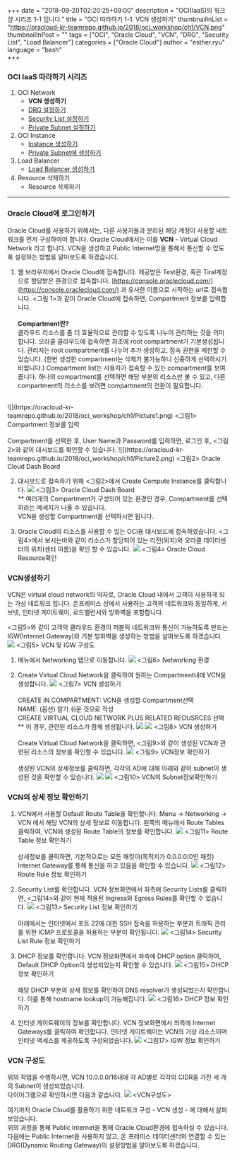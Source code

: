 
+++
date = "2018-09-20T02:20:25+09:00"
description = "OCI(IaaS)의 워크샵 시리즈 1-1 입니다."
title = "OCI 따라하기 1-1. VCN 생성하기"
thumbnailInList = "https://oracloud-kr-teamrepo.github.io/2018/oci_workshop/ch1/VCN.png"
thumbnailInPost = ""
tags = ["OCI", "Oracle Cloud", "VCN", "DRG", "Security List", "Load Balancer"]
categories = ["Oracle Cloud"]
author = "esther.ryu"
language = "bash"  
+++

### OCI IaaS 따라하기 시리즈
1. OCI Network<br>
	- **VCN 생성하기**
	- [DRG 설정하기](../oci_workshop_2)
	- [Security List 설정하기](../oci_workshop_3)
	- [Private Subnet 설정하기](../oci_workshop_4)
2. OCI Instance
	- [Instance 생성하기](../oci_workshop_5)
	- [Private Subnet에 생성하기](../oci_workshop_6)
3. Load Balancer
	- [Load Balancer 생성하기](../oci_workshop_7)
4. Resource 삭제하기
	- Resource 삭제하기

---

### Oracle Cloud에 로그인하기
Oracle Cloud를 사용하기 위해서는, 다른 사용자들과 분리된  해당 계정이 사용할 네트워크를 먼저 구성하여야 합니다. Oracle Cloud에서는 이를 **VCN** - Virtual Cloud Network 라고 합니다. 
VCN을 생성하고 Public Internet망을 통해서 통신할 수 있도록 설정하는 방법을 알아보도록 하겠습니다. 

1. 웹 브라우저에서 Oracle Cloud에 접속합니다.
제공받은 Test환경, 혹은 Tiral계정으로 할당받은 환경으로 접속합니다.
 [https://console.oraclecloud.com/](https://console.oraclecloud.com/) 과 유사한 이름으로 시작하는 url로 접속합니다.
<그림 1>과 같이 Oracle Cloud에 접속하면, Compartment 정보를 입력합니다.
<br><br>**Compartment란?**<br>
클라우드 리소스를 좀 더 효율적으로 관리할 수 있도록 나누어 관리하는 것을 의미합니다. 오라클 클라우드에 접속하면 최초에 root compartment가 기본생성됩니다. 관리자는 root compartment를 나누어 추가 생성하고, 접속 권한을 제한할 수 있습니다. (한번 생성한 compartment는 삭제가 불가능하니 신중하게 선택하시기 바랍니다.) Compartment list는 사용자가 접속할 수 있는 compartment를 보여줍니다. 하나의 compartment를 선택하면 해당 부분의 리소스만 볼 수 있고, 다른 compartment의 리소스를 보려면 compartment의 전환이 필요합니다. 
<br>
![](https://oracloud-kr-teamrepo.github.io/2018/oci_workshop/ch1/Picture1.png)
<그림1> Compartment 정보를 입력<br><br>
Compartment를 선택한 후, User Name과 Password를 입력하면,
로그인 후, <그림2>와 같이 대시보드를 확인할 수 있습니다.
![](https://oracloud-kr-teamrepo.github.io/2018/oci_workshop/ch1/Picture2.png)
<그림2> Oracle Cloud Dash Board

2. 대시보드로 접속하기 위해  <그림2>에서 Create Compute Instance를 클릭합니다. 
![](https://oracloud-kr-teamrepo.github.io/2018/oci_workshop/ch1/Picture3.png)
<그림3> Oracle Cloud Dash Board
<br> ** 여러개의 Compartment가 구성되어 있는 환경인 경우, Compartment를 선택하라는 메세지가 나올 수 있습니다. <br> VCN을 생성할 Compartment를 선택하시면 됩니다.

3. Oracle Cloud의 리소스를 사용할 수 있는 OCI용 대시보드에 접속하였습니다. <그림4>에서 보시는바와 같이 리소스가 할당되어 있는 리전(위치)와 오라클 데이터센터의 위치(센터 이름)을 확인 할 수 있습니다. 
![](https://oracloud-kr-teamrepo.github.io/2018/oci_workshop/ch1/Picture4.png)
<그림4> Oracle Cloud Resource확인

### VCN생성하기
VCN은 virtual cloud network의 약자로, Oracle Cloud 내에서 고객이 사용하게 되는 가상 네트워크 입니다. 온프레미스 상에서 사용하는 고객의 네트워크와 동일하게, 서브넷, 인터넷 게이트웨이, 로드밸런서와 방화벽을 포함합니다.

<그림5>와 같이 고객의 클라우드 환경이 퍼블릭 네트워크와 통신이 가능하도록 만드는 IGW(Internet Gateway)와 기본 방화벽을 생성하는 방법을 살펴보도록 하겠습니다.
![](https://oracloud-kr-teamrepo.github.io/2018/oci_workshop/ch1/Picture5.png)
<그림5> VCN 및 IGW 구성도

1. 메뉴에서 Networking 탭으로 이동합니다.
![](https://oracloud-kr-teamrepo.github.io/2018/oci_workshop/ch1/Picture6.png)
<그림6> Networking 환경

2. Create Virtual Cloud Network을 클릭하여 원하는 Compartment내에 VCN을 생성합니다.
![](https://oracloud-kr-teamrepo.github.io/2018/oci_workshop/ch1/Picture7.png)
<그림7> VCN 생성하기
<br><br>
CREATE IN COMPARTMENT: VCN을 생성할 Compartment선택<br>
NAME: (옵션) 알기 쉬운 것으로 작성<br>
CREATE VIRTUAL CLOUD NETWORK PLUS RELATED REOUSRCES 선택<br>
** 이 경우, 관련된 리소스가 함께 생성됩니다. 
![](https://oracloud-kr-teamrepo.github.io/2018/oci_workshop/ch1/Picture8.png)
![](https://oracloud-kr-teamrepo.github.io/2018/oci_workshop/ch1/Picture8-1.png)
<그림8> VCN 생성하기
<br><br>
Create Virtual Cloud Network을 클릭하면, <그림9>와 같이 생성된 VCN과 관련된 리소스의 정보를 확인할 수 있습니다.
![](https://oracloud-kr-teamrepo.github.io/2018/oci_workshop/ch1/Picture9.png)
<그림9> VCN정보 확인하기
<br><br>
생성된 VCN의 상세정보를 클릭하면, 각각의 AD에 대해 아래와 같이 subnet이 생성된 것을 확인할 수 있습니다.
![](https://oracloud-kr-teamrepo.github.io/2018/oci_workshop/ch1/Picture10.png)
![](https://oracloud-kr-teamrepo.github.io/2018/oci_workshop/ch1/Picture10-1.png)
<그림10> VCN의 Subnet정보확인하기

### VCN의 상세 정보 확인하기
1. VCN에서 사용할 Default Route Table을 확인합니다.
Menu -> Networking -> VCN 에서 해당 VCN의 상세 정보로 이동합니다. 왼쪽의 메뉴에서 Route Tables 클릭하여, VCN에 생성된 Route Table의 정보를 확인합니다.
![](https://oracloud-kr-teamrepo.github.io/2018/oci_workshop/ch1/Picture11.png)
<그림11> Route Table 정보 확인하기<br><br>
상세정보를 클릭하면, 기본적으로는 모든 패킷이(목적지가 0.0.0.0/0인 패킷) Internet Gateway를 통해 통신을 하고 있음을 확인할 수 있습니다.
![](https://oracloud-kr-teamrepo.github.io/2018/oci_workshop/ch1/Picture12.png)
<그림12> Route Rule 정보 확인하기

2. Security List를 확인합니다.
VCN 정보화면에서 좌측에 Security Lists를 클릭하면, <그림14>와 같이 현재 적용된 Ingress와 Egress Rules를 확인할 수 있습니다. 
![](https://oracloud-kr-teamrepo.github.io/2018/oci_workshop/ch1/Picture13.png)
<그림13> Security List 정보 확인하기<br><br>
아래에서는 인터넷에서 포트 22에 대한 SSH 접속을 허용하는 부분과 트래픽 관리를 위한 ICMP 프로토콜을 허용하는 부분이 확인됩니다.
![](https://oracloud-kr-teamrepo.github.io/2018/oci_workshop/ch1/Picture14.png)
<그림14> Security List Rule 정보 확인하기

3. DHCP 정보를 확인합니다. 
VCN 정보화면에서 좌측에 DHCP option 클릭하여, Default DHCP Option이 생성되었는지 확인할 수 있습니다. 
![](https://oracloud-kr-teamrepo.github.io/2018/oci_workshop/ch1/Picture15.png)
<그림15> DHCP 정보 확인하기<br><br>
해당 DHCP 부분의 상세 정보를 확인하여  DNS resolver가 생성되었는지 확인합니다. 이를 통해 hostname lookup이 가능해집니다.
![](https://oracloud-kr-teamrepo.github.io/2018/oci_workshop/ch1/Picture16.png)
<그림16> DHCP 정보 확인하기

4. 인터넷 게이트웨이의 정보를 확인합니다. 
VCN 정보화면에서 좌측에 Internet Gateways를 클릭하여 확인합니다. 인터넷 게이트웨이는 VCN의 가상 리소스이며 인터넷 액세스를 제공하도록 구성되었습니다. 
![](https://oracloud-kr-teamrepo.github.io/2018/oci_workshop/ch1/Picture17.png)
<그림17> IGW 정보 확인하기

### VCN 구성도

위의 작업을 수행하시면,  VCN 10.0.0.0/16내에 각 AD별로 각각의 CIDR을 가진 세 개의 Subnet이 생성되었습니다.<br>
다이어그램으로 확인하시면 다음과 같습니다.
![](https://oracloud-kr-teamrepo.github.io/2018/oci_workshop/ch1/VCN.png)
<VCN구성도>

여기까지 Oracle Cloud를 활용하기 위한 네트워크 구성 - VCN 생성 - 에 대해서 살펴보았습니다. <br>위의 과정을 통해 Public Internet을 통해 Oracle Cloud환경에 접속하실 수 있습니다. <br>다음에는 Public Internet을 사용하지 않고, 온 프레미스 데이터센터와 연결할 수 있는 DRG(Dynamic Routing Gateway)의 설정방법을 알아보도록 하겠습니다.
